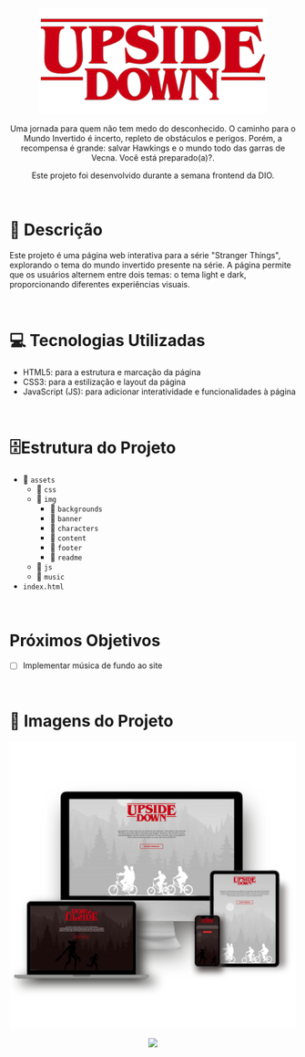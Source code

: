<p align="center"><img src="./assets/img/banner/logo.png" width="400px"><p/>

<p align="center">Uma jornada para quem não tem medo do desconhecido.
O caminho para o Mundo Invertido é incerto, repleto de obstáculos e perigos.
Porém, a recompensa é grande: salvar Hawkings e o mundo todo das garras de Vecna. Você está preparado(a)?.<p/>

<p align="center">Este projeto foi desenvolvido durante a semana frontend da DIO.<p/>

<br>

# 📄 Descrição

Este projeto é uma página web interativa para a série "Stranger Things", explorando o tema do mundo invertido presente na série.
A página permite que os usuários alternem entre dois temas: o tema light e dark, proporcionando diferentes experiências visuais.

<br>

# 💻 Tecnologias Utilizadas

- HTML5: para a estrutura e marcação da página
- CSS3: para a estilização e layout da página
- JavaScript (JS): para adicionar interatividade e funcionalidades à página

<br>

# 🗄️Estrutura do Projeto

- 📁 `assets`
  - 📁 `css`
  - 📁 `img`
    - 📁 `backgrounds`
    - 📁 `banner`
    - 📁 `characters`
    - 📁 `content`
    - 📁 `footer`
    - 📁 `readme`
  - 📁 `js`
  - 📁 `music`
- `index.html`

<br>

# Próximos Objetivos

- [ ] Implementar música de fundo ao site

<br>

# 🎨 Imagens do Projeto

<p align="center"><img src="./assets/img/readme/mokup.png" width="650px"><p/>
<p align="center"><img src="./assets/img/readme/gif.gif" width="750px"><p/>
